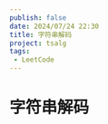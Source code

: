 ```yaml
---
publish: false
date: 2024/07/24 22:30
title: 字符串解码
project: tsalg
tags:
 - LeetCode
---
```


# 字符串解码
